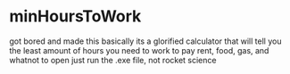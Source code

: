# minHoursToWork
got bored and made this
basically its a glorified calculator that will tell you the least amount of hours you need to work to pay rent, food, gas, and whatnot 
to open just run the .exe file, not rocket science
